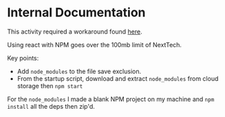 # Internal Documentation

This activity required a workaround found [here](https://docs.next.tech/creator/how-tos/environment-set-up/create-a-content-with-files-over-100mb).

Using react with NPM goes over the 100mb limit of NextTech.

Key points:

- Add `node_modules` to the file save exclusion.
- From the startup script, download and extract `node_modules` from cloud storage then `npm start`

For the `node_modules` I made a blank NPM project on my machine and `npm install` all the deps then zip'd.

